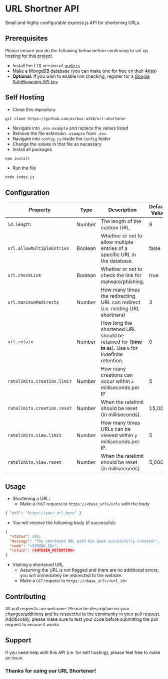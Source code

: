 # URL Shortner API
Small and highly configurable express.js API for shortening URLs.

## Prerequisites
Please ensure you do the following below before continuing to set up hosting for this project.
* Install the LTS version of [node.js](https://nodejs.org)
* Make a MongoDB database (you can make one for free on their [Atlas](https://mongodb.com))
* **Optional:** If you wish to enable link checking, register for a [Google SafeBrowsing API key](https://developers.google.com/safe-browsing)
## Self Hosting
* Clone this repository
```git
git clone https://github.com/airbus-a330/url-shortener
```
  * Navigate into `.env.example` and replace the values listed
  * Remove the file extension `.example` from `.env`
  * Navigate into `config.js` inside the `Config` folder
  * Change the values in that file as necessary
  * Install all packages
```
npm install
```
  * Run the file
```bash
node index.js
```

## Configuration
| **Property**                	| **Type** 	| **Description**                                                                                         	| **Default Value** 	|
|-----------------------------	|----------	|---------------------------------------------------------------------------------------------------------	|-------------------	|
| `id.length`                 	| Number   	| The length of the custom URL.                                                                           	| 8                 	|
| `url.allowMultipleEntries`  	| Boolean  	| Whether or not to allow multiple entries of a specific URL in the database.                             	| false             	|
| `url.checkLink`             	| Boolean  	| Whether or not to check the link for malware/phishing.                                                  	| true              	|
| `url.maximumRedirects`      	| Number   	| How many times the redirecting URL can redirect (i.e. nesting URL shortners)                            	| 3                 	|
| `url.retain`                	| Number   	| How long the shortened URL should be retained for (**time in `ms`**). Use `0` for indefinite retention. 	| 0                 	|
| `ratelimits.creation.limit` 	| Number   	| How many creations can occur within `x` milliseconds per IP                                             	| 5                 	|
| `ratelimits.creation.reset` 	| Number   	| When the ratelimit should be reset (in milliseconds).                                                   	| 15,000            	|
| `ratelimits.view.limit`     	| Number   	| How many times URLs can be viewed within `y` milliseconds per IP.                                       	| 5                 	|
| `ratelimits.view.reset`     	| Number   	| When the ratelimit should be reset (in milliseconds).                                                   	| 5,000             	|

## Usage
* Shortening a URL:
  * Make a `POST` request to `https://<base_url>/urls` with the body
```json
{ "url": "https://your_url.here" }
```
  * You will receive the following body (if successful):
```json
{
  "status": 200,
  "message": "The shortened URL path has been successfully created!",
  "code": "<STRING_ID>",
  "retain": <INTEGER_RETENTION>
}
```
* Visiting a shortened URL
  * Assuming the URL is not flagged and there are no additional errors, you will immediately be redirected to the website.
  * Make a `GET` request to `https://<base_url>/<url_id>`


## Contributing
All pull requests are welcome. Please be descriptive on your changes/additions and be respectful to the community in your pull request. Additionally, please make sure to test your code before submitting the pull request to ensure it works.

## Support
If you need help with this API (i.e. for self hosting), please feel free to make an issue.

### Thanks for using our URL Shortener!
